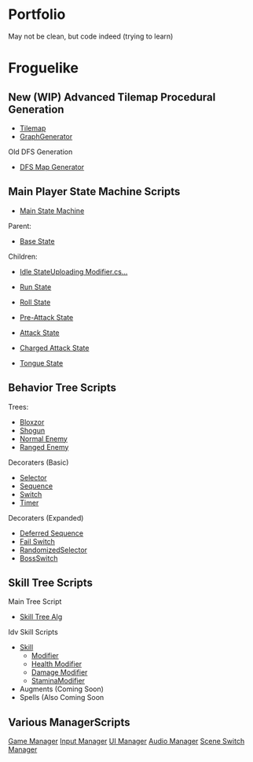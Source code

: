 # Portfolio
May not be clean, but code indeed (trying to learn)

# Froguelike
## New (WIP) Advanced Tilemap Procedural Generation
- [Tilemap](TilemapIO.cs)
- [GraphGenerator](GraphGenerator.cs)

Old DFS Generation
- [DFS Map Generator](ProceduralGeneration.cs)

## Main Player State Machine Scripts
- [Main State Machine](PlayerStateMachine.cs)

Parent:
- [Base State](BaseState.cs)

Children:
- [Idle State](PlayerIdleState.cs)[Uploading Modifier.cs…]()

- [Run State](PlayerRunState.cs)
- [Roll State](PlayerRollState.cs)
- [Pre-Attack State](PlayerPreAttackState.cs)
- [Attack State](PlayerAttackState.cs)
- [Charged Attack State](PlayerChargedAttackState.cs)
- [Tongue State](PlayerTongueState.cs)

## Behavior Tree Scripts

Trees:
- [Bloxzor](BossBT.cs)
- [Shogun](SecondBossBT.cs)
- [Normal Enemy](EnemyBT.cs)
- [Ranged Enemy](RangedEnemyBT.cs)
 
Decoraters (Basic)
- [Selector](Selector.cs)
- [Sequence](Sequence.cs)
- [Switch](Switch.cs)
- [Timer](Timer.cs)
 
Decoraters (Expanded)
- [Deferred Sequence](DeferredSequence.cs)
- [Fail Switch](FailSwitch.cs)
- [RandomizedSelector](RandomizedSelector.cs)
- [BossSwitch](BossSwitch.cs)

## Skill Tree Scripts

Main Tree Script
- [Skill Tree Alg](SkillTree.cs)

Idv Skill Scripts
- [Skill](Skill.cs)
  - [Modifier](Modifier.cs)
  - [Health Modifier](HealthModifier.cs)
  - [Damage Modifier](NormalDamageModifier.cs)
  - [StaminaModifier](StaminaModifier.cs)
- Augments (Coming Soon)
- Spells (Also Coming Soon

## Various ManagerScripts

[Game Manager](GameManager.cs)
[Input Manager](InputManage.cs)
[UI Manager](UIManager.cs)
[Audio Manager](AudioManager.cs)
[Scene Switch Manager](SceneSwitchManager.cs)





